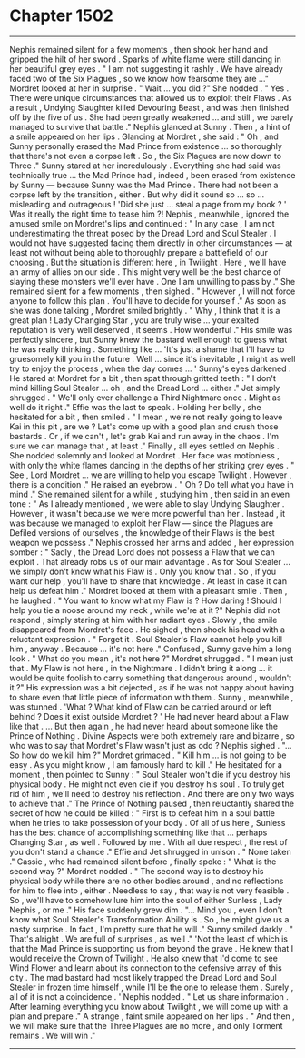
# Chapter 1502


---

Nephis remained silent for a few moments , then shook her hand and gripped the hilt of her sword . Sparks of white flame were still dancing in her beautiful grey eyes . " I am not suggesting it rashly . We have already faced two of the Six Plagues , so we know how fearsome they are …"
Mordret looked at her in surprise . " Wait … you did ?"
She nodded . " Yes . There were unique circumstances that allowed us to exploit their Flaws . As a result , Undying Slaughter killed Devouring Beast , and was then finished off by the five of us . She had been greatly weakened … and still , we barely managed to survive that battle ."
Nephis glanced at Sunny . Then , a hint of a smile appeared on her lips . Glancing at Mordret , she said :
" Oh , and Sunny personally erased the Mad Prince from existence … so thoroughly that there's not even a corpse left . So , the Six Plagues are now down to Three ."
Sunny stared at her incredulously . Everything she had said was technically true … the Mad Prince had , indeed , been erased from existence by Sunny — because Sunny was the Mad Prince . There had not been a corpse left by the transition , either . But why did it sound so … so … misleading and outrageous ! 'Did she just … steal a page from my book ? '
Was it really the right time to tease him ?!
Nephis , meanwhile , ignored the amused smile on Mordret's lips and continued :
" In any case , I am not underestimating the threat posed by the Dread Lord and Soul Stealer . I would not have suggested facing them directly in other circumstances — at least not without being able to thoroughly prepare a battlefield of our choosing . But the situation is different here , in Twilight . Here , we'll have an army of allies on our side . This might very well be the best chance of slaying these monsters we'll ever have . One I am unwilling to pass by ."
She remained silent for a few moments , then sighed .
" However , I will not force anyone to follow this plan . You'll have to decide for yourself ."
As soon as she was done talking , Mordret smiled brightly . " Why , I think that it is a great plan ! Lady Changing Star , you are truly wise … your exalted reputation is very well deserved , it seems . How wonderful ."
His smile was perfectly sincere , but Sunny knew the bastard well enough to guess what he was really thinking . Something like …
'It's just a shame that I'll have to gruesomely kill you in the future . Well … since it's inevitable , I might as well try to enjoy the process , when the day comes … '
Sunny's eyes darkened . He stared at Mordret for a bit , then spat through gritted teeth :
" I don't mind killing Soul Stealer … oh , and the Dread Lord … either ."
Jet simply shrugged . " We'll only ever challenge a Third Nightmare once . Might as well do it right ."
Effie was the last to speak . Holding her belly , she hesitated for a bit , then smiled .
" I mean , we're not really going to leave Kai in this pit , are we ? Let's come up with a good plan and crush those bastards . Or , if we can't , let's grab Kai and run away in the chaos . I'm sure we can manage that , at least ."
Finally , all eyes settled on Nephis . She nodded solemnly and looked at Mordret . Her face was motionless , with only the white flames dancing in the depths of her striking grey eyes . " See , Lord Mordret … we are willing to help you escape Twilight . However , there is a condition ."
He raised an eyebrow . " Oh ? Do tell what you have in mind ."
She remained silent for a while , studying him , then said in an even tone :
" As I already mentioned , we were able to slay Undying Slaughter . However , it wasn't because we were more powerful than her . Instead , it was because we managed to exploit her Flaw — since the Plagues are Defiled versions of ourselves , the knowledge of their Flaws is the best weapon we possess ."
Nephis crossed her arms and added , her expression somber :
" Sadly , the Dread Lord does not possess a Flaw that we can exploit . That already robs us of our main advantage . As for Soul Stealer … we simply don't know what his Flaw is . Only you know that . So , if you want our help , you'll have to share that knowledge . At least in case it can help us defeat him ."
Mordret looked at them with a pleasant smile . Then , he laughed . " You want to know what my Flaw is ? How daring ! Should I help you tie a noose around my neck , while we're at it ?"
Nephis did not respond , simply staring at him with her radiant eyes . Slowly , the smile disappeared from Mordret's face . He sighed , then shook his head with a reluctant expression . " Forget it . Soul Stealer's Flaw cannot help you kill him , anyway . Because … it's not here ." Confused , Sunny gave him a long look .
" What do you mean , it's not here ?"
Mordret shrugged . " I mean just that . My Flaw is not here , in the Nightmare . I didn't bring it along … it would be quite foolish to carry something that dangerous around , wouldn't it ?"
His expression was a bit dejected , as if he was not happy about having to share even that little piece of information with them .
Sunny , meanwhile , was stunned . 'What ? What kind of Flaw can be carried around or left behind ? Does it exist outside Mordret ? '
He had never heard about a Flaw like that .
… But then again , he had never heard about someone like the Prince of Nothing . Divine Aspects were both extremely rare and bizarre , so who was to say that Mordret's Flaw wasn't just as odd ?
Nephis sighed . "... So how do we kill him ?"
Mordret grimaced .
" Kill him … is not going to be easy . As you might know , I am famously hard to kill ."
He hesitated for a moment , then pointed to Sunny :
" Soul Stealer won't die if you destroy his physical body . He might not even die if you destroy his soul . To truly get rid of him , we'll need to destroy his reflection . And there are only two ways to achieve that ."
The Prince of Nothing paused , then reluctantly shared the secret of how he could be killed :
" First is to defeat him in a soul battle when he tries to take possession of your body . Of all of us here , Sunless has the best chance of accomplishing something like that … perhaps Changing Star , as well . Followed by me . With all due respect , the rest of you don't stand a chance ."
Effie and Jet shrugged in unison . " None taken ."
Cassie , who had remained silent before , finally spoke :
" What is the second way ?"
Mordret nodded . " The second way is to destroy his physical body while there are no other bodies around , and no reflections for him to flee into , either . Needless to say , that way is not very feasible . So , we'll have to somehow lure him into the soul of either Sunless , Lady Nephis , or me ."
His face suddenly grew dim .
"... Mind you , even I don't know what Soul Stealer's Transformation Ability is . So , he might give us a nasty surprise . In fact , I'm pretty sure that he will ."
Sunny smiled darkly . " That's alright . We are full of surprises , as well ."
'Not the least of which is that the Mad Prince is supporting us from beyond the grave . He knew that I would receive the Crown of Twilight . He also knew that I'd come to see Wind Flower and learn about its connection to the defensive array of this city . The mad bastard had most likely trapped the Dread Lord and Soul Stealer in frozen time himself , while I'll be the one to release them . Surely , all of it is not a coincidence . '
Nephis nodded . " Let us share information . After learning everything you know about Twilight , we will come up with a plan and prepare ."
A strange , faint smile appeared on her lips . " And then , we will make sure that the Three Plagues are no more , and only Torment remains . We will win ."

---

